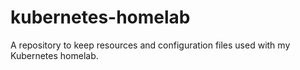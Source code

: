 # kubernetes-homelab

A repository to keep resources and configuration files used with my Kubernetes homelab.
